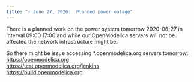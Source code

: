 ```yaml
---
title: "⚡ June 27, 2020:  Planned power outage"
---
```

There is a planned work on the power system tomorrow 2020-06-27 in interval&nbsp;09:00 17:00 and while our OpenModelica servers will&nbsp;not be affected the network infrastructure might be.

So there might be issue accessing *.openmodelica.org servers tomorrow:  
<https://openmodelica.org>&nbsp;  
<https://test.openmodelica.org/jenkins>&nbsp;  
<https://build.openmodelica.org>

&nbsp;

&nbsp;
